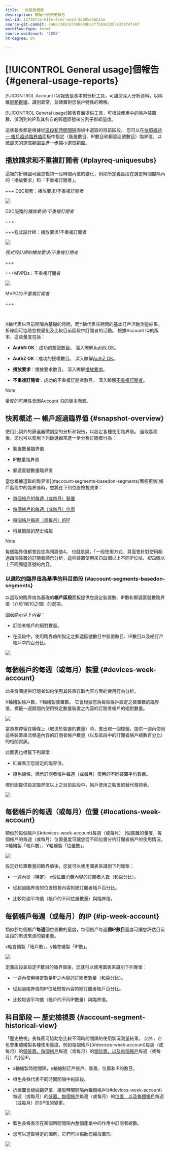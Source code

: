 ```yaml
---
title: 一般使用報表
description: 瞭解一般使用報告
exl-id: 1272073a-61fe-47ec-aced-2e8055b6b11e
source-git-commit: 4a8a73d6c67508e88ba3ffbb9033b7e339f4fe8f
workflow-type: tm+mt
source-wordcount: '1055'
ht-degree: 0%

---
```


# [!UICONTROL General usage]個報告 {#general-usage-reports}

[!UICONTROL Account IQ]報告是基本的分析工具，可讓您深入分析資料，以隔離[同類群組](/help/accountiq/product-concepts.md#segmet-def)、識別異常，並建置對您帳戶特性的瞭解。

[!UICONTROL General usage]報表頁面提供工具，可根據使用中的帳戶裝置數、偵測到的IP及其各自的郵遞區號來分割子群組量度。

這些報表都是根據從[區段和時間間隔](/help/accountiq/segments-timeinterval.md)面板中選取的目前區段。 您可以在[快照概述 — 帳戶超過臨界值](#snapshot-overview)面板中指定（裝置數目、IP數目和郵遞區號數目）臨界值，以微調您的選取範圍並進一步縮小選取範圍。

## 播放請求和不重複訂閱者 {#playreq-uniquesubs}

這裡的折線圖可讓您檢視一段時間內值的變化，例如所定義區段在選定時間間隔內的「播放要求」和「不重複訂閱者」。

+++ D2C服務：播放要求/不重複訂閱者

![](assets/d2c-line-graph-gu.png)


D2C服務的&#x200B;*播放要求/不重複訂閱者*

+++

+++程式設計師：播放要求/不重複訂閱者

![](assets/progr-line-graph-gu.png)


*程式設計師的播放要求/不重複訂閱者*

+++

+++MVPDs：不重複訂閱者

![](assets/mvpd-line-graph-gu.png)

MVPD的&#x200B;*不重複訂閱者*

+++

<br/>

X軸代表以目前間隔為基礎的時間，而Y軸代表該期間的基本訂戶活動測量結果。 折線圖可協助您視覺化及比較目前區段中訂閱者的活動。 根據Account IQ的版本，這些量度包括：

* **AuthN OK**：成功的驗證數目。 深入瞭解[AuthN OK](/help/accountiq/product-concepts.md#authn-ok-def)。

* **AuthZ OK**：成功的授權數目。 深入瞭解[AuthZ OK](/help/accountiq/product-concepts.md#authz-ok-def)。

* **播放要求**：播放要求數目。 深入瞭解[播放要求](/help/accountiq/product-concepts.md#play-requests-def)。

* **不重複訂閱者**：成功的不重複訂閱者數目。 深入瞭解[不重複訂閱者](/help/accountiq/product-concepts.md#unique-subscriber-def)。

>[!NOTE]
>
>量度的可用性會因Account IQ的版本而異。

## 快照概述 — 帳戶超過臨界值 {#snapshot-overview}

使用此額外的篩選器微調您的分析和報告，以設定各種使用臨界值。 選取區段後，您也可以使用下列篩選器來進一步分析訂閱者行為：

* 裝置數量臨界值

* IP數量臨界值

* 郵遞區號數量臨界值

當您根據選取的臨界值](#account-segments-basedon-segments)面板更新[帳戶區段中的臨界值時，您將在下列位置檢視效果：

* [每個帳戶的每週（或每月）裝置](#devices-week-account)

* [每個帳戶的每週（或每月）位置](#locations-week-account)

* [每個帳戶每週（或每月）的IP](#ip-week-account)

* [科目節段的歷史檢視](#account-segment-historical-view)

>[!NOTE]
>
>每個臨界值都會設定為預設值4。 也就是說，「一般使用方式」頁面會針對使用超過四個裝置的訂閱者顯示分析，這些裝置使用來自四個以上不同IP位址、*和*&#x200B;四個以上不同郵遞區號的內容。

### 以選取的臨界值為基準的科目節段 {#account-segments-basedon-segments}

以選取的臨界值為基礎的&#x200B;**帳戶區段**&#x200B;面板提供您設定裝置數、IP數和郵遞區號數臨界值（介於1到10之間）的選項。

圖表顯示以下內容：

* 訂閱者帳戶的絕對數量。

* 在區段中，使用臨界值所指定之郵遞區號數目中裝置數目、IP數目以及總訂戶帳戶中的百分比。

![](assets/select-thresholds.png)

## 每個帳戶的每週（或每月）裝置 {#devices-week-account}

此長條圖提供訂閱者如何使用其裝置存取內容方面的使用行為分析。

X軸繪製帳戶數，Y軸繪製裝置數。 它會根據您為每個帳戶設定之裝置數的臨界值，標籤一週期間內使用特定數量裝置之內容的訂閱者帳戶的絕對數量。

![](assets/bar-gr-devices-w-acc.png)

當游標停留在橫條上（取決於裝置的數量）時，會出現一個標籤，提供一週內使用這些裝置串流頻道內容的訂閱者帳戶數量（以及區段中的訂閱者帳戶總數百分比）的相關資訊。

此圖表也標籤下列專案：

* 紅線表示您設定的臨界值。

* 綠色線條，標示訂閱者帳戶每週（或每月）使用的不同裝置平均數目。

環形圖提供設定臨界值以上之目前區段中，帳戶使用之裝置的替代檢視表。

![](assets/donut-devices-w-acc.png)

## 每個帳戶的每週（或每月）位置 {#locations-week-account}

類似於每個帳戶](#devices-week-account)每週（或每月） [個裝置的量度，每個帳戶的每週（或每月）位置量度可讓您從不同位置分析訂閱者帳戶的使用情況。 X軸繪製「帳戶數」，Y軸繪製「位置數」。

![](assets/graph-loc-week-acc.png)

設定好位置數量的臨界值後，您就可以使用圖表來識別下列專案：

* 一週內從（特定） x個位置消費內容的訂閱者人數（和百分比）。

* 從超過臨界值的位置檢視內容的總訂閱者帳戶百分比。

* 比較每週平均值（帳戶的不同位置數量）與臨界值。

## 每個帳戶每週（或每月）的IP {#ip-week-account}

類似於每個帳戶&#x200B;**每週**&#x200B;個位置數的量度，每個帳戶每週&#x200B;**個IP數目**&#x200B;量度可讓您評估目前區段的串流來源的變更量。

x軸會繪製「帳戶數」，y軸會繪製「IP數」。

![](assets/graph-ip-week-acc.png)

定義區段並設定IP數目的臨界值後，您就可以使用圖表來識別下列專案：

* 一週內使用特定數量IP之內容的訂閱者數量（和百分比）。

* 從超過臨界值的IP位址檢視內容的總訂閱者帳戶百分比。

* 比較每週平均值（帳戶的不同IP數量）與臨界值。

## 科目節段 — 歷史檢視表 {#account-segment-historical-view}

「歷史檢視」長條圖可協助您比較不同時間間隔的使用狀況測量結果。 此外，它也會集體繪製各種使用量度，例如每個帳戶](#devices-week-account)每週（或每月）的[個裝置、每個帳戶](#locations-week-account)每週（或每月）的[個位置，以及每個帳戶](#ip-week-account)每週（或每月）的[個IP。

* x軸繪製時間間隔，y軸繪制訂戶帳戶、裝置、位置和IP的數目。

* 橙色長條代表不同時間間隔中的區段。

* 折線圖會根據臨界值，繪製時間間隔內每個帳戶](#devices-week-account)每週（或每月）的[裝置、每個帳戶](#locations-week-account)每週（或每月）的[位置，以及每個帳戶](#ip-week-account)每週（或每月）的[IP值的變更。

![](assets/historical-view.png)

* 藍色長條表示在某個時間間隔內整個產業中的作用中訂閱者總數。

* 您可以選取特定的圖例，它們可以協助您縮放圖形。

![](assets/historical-view-total.png)
